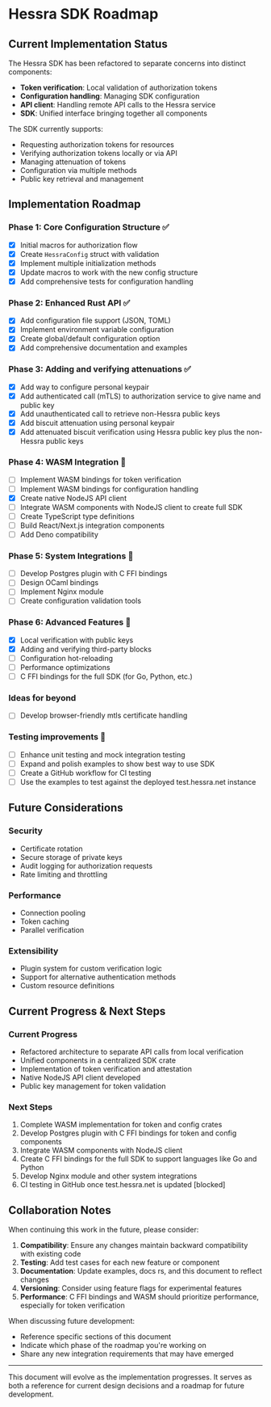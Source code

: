 # Hessra SDK Roadmap

## Current Implementation Status

The Hessra SDK has been refactored to separate concerns into distinct components:

- **Token verification**: Local validation of authorization tokens
- **Configuration handling**: Managing SDK configuration
- **API client**: Handling remote API calls to the Hessra service
- **SDK**: Unified interface bringing together all components

The SDK currently supports:

- Requesting authorization tokens for resources
- Verifying authorization tokens locally or via API
- Managing attenuation of tokens
- Configuration via multiple methods
- Public key retrieval and management

## Implementation Roadmap

### Phase 1: Core Configuration Structure ✅

- [x] Initial macros for authorization flow
- [x] Create `HessraConfig` struct with validation
- [x] Implement multiple initialization methods
- [x] Update macros to work with the new config structure
- [x] Add comprehensive tests for configuration handling

### Phase 2: Enhanced Rust API ✅

- [x] Add configuration file support (JSON, TOML)
- [x] Implement environment variable configuration
- [x] Create global/default configuration option
- [x] Add comprehensive documentation and examples

### Phase 3: Adding and verifying attenuations ✅

- [x] Add way to configure personal keypair
- [x] Add authenticated call (mTLS) to authorization service to give name and public key
- [x] Add unauthenticated call to retrieve non-Hessra public keys
- [x] Add biscuit attenuation using personal keypair
- [x] Add attenuated biscuit verification using Hessra public key plus the non-Hessra public keys

### Phase 4: WASM Integration 🚧

- [ ] Implement WASM bindings for token verification
- [ ] Implement WASM bindings for configuration handling
- [x] Create native NodeJS API client
- [ ] Integrate WASM components with NodeJS client to create full SDK
- [ ] Create TypeScript type definitions
- [ ] Build React/Next.js integration components
- [ ] Add Deno compatibility

### Phase 5: System Integrations 🚧

- [ ] Develop Postgres plugin with C FFI bindings
- [ ] Design OCaml bindings
- [ ] Implement Nginx module
- [ ] Create configuration validation tools

### Phase 6: Advanced Features 🚧

- [x] Local verification with public keys
- [x] Adding and verifying third-party blocks
- [ ] Configuration hot-reloading
- [ ] Performance optimizations
- [ ] C FFI bindings for the full SDK (for Go, Python, etc.)

### Ideas for beyond

- [ ] Develop browser-friendly mtls certificate handling

### Testing improvements 🚧

- [ ] Enhance unit testing and mock integration testing
- [ ] Expand and polish examples to show best way to use SDK
- [ ] Create a GitHub workflow for CI testing
- [ ] Use the examples to test against the deployed test.hessra.net instance

## Future Considerations

### Security

- Certificate rotation
- Secure storage of private keys
- Audit logging for authorization requests
- Rate limiting and throttling

### Performance

- Connection pooling
- Token caching
- Parallel verification

### Extensibility

- Plugin system for custom verification logic
- Support for alternative authentication methods
- Custom resource definitions

## Current Progress & Next Steps

### Current Progress

- Refactored architecture to separate API calls from local verification
- Unified components in a centralized SDK crate
- Implementation of token verification and attestation
- Native NodeJS API client developed
- Public key management for token validation

### Next Steps

1. Complete WASM implementation for token and config crates
2. Develop Postgres plugin with C FFI bindings for token and config components
3. Integrate WASM components with NodeJS client
4. Create C FFI bindings for the full SDK to support languages like Go and Python
5. Develop Nginx module and other system integrations
6. CI testing in GitHub once test.hessra.net is updated [blocked]

## Collaboration Notes

When continuing this work in the future, please consider:

1. **Compatibility**: Ensure any changes maintain backward compatibility with existing code
2. **Testing**: Add test cases for each new feature or component
3. **Documentation**: Update examples, docs rs, and this document to reflect changes
4. **Versioning**: Consider using feature flags for experimental features
5. **Performance**: C FFI bindings and WASM should prioritize performance, especially for token verification

When discussing future development:

- Reference specific sections of this document
- Indicate which phase of the roadmap you're working on
- Share any new integration requirements that may have emerged

---

This document will evolve as the implementation progresses. It serves as both a reference for current design decisions and a roadmap for future development.
